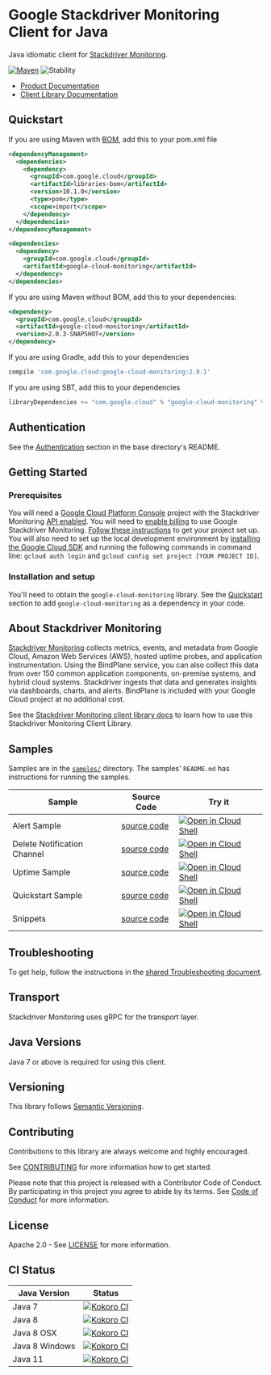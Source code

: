 # Google Stackdriver Monitoring Client for Java

Java idiomatic client for [Stackdriver Monitoring][product-docs].

[![Maven][maven-version-image]][maven-version-link]
![Stability][stability-image]

- [Product Documentation][product-docs]
- [Client Library Documentation][javadocs]

## Quickstart

If you are using Maven with [BOM][libraries-bom], add this to your pom.xml file
```xml
<dependencyManagement>
  <dependencies>
    <dependency>
      <groupId>com.google.cloud</groupId>
      <artifactId>libraries-bom</artifactId>
      <version>10.1.0</version>
      <type>pom</type>
      <scope>import</scope>
    </dependency>
  </dependencies>
</dependencyManagement>

<dependencies>
  <dependency>
    <groupId>com.google.cloud</groupId>
    <artifactId>google-cloud-monitoring</artifactId>
  </dependency>
</dependencies>

```

If you are using Maven without BOM, add this to your dependencies:

```xml
<dependency>
  <groupId>com.google.cloud</groupId>
  <artifactId>google-cloud-monitoring</artifactId>
  <version>2.0.3-SNAPSHOT</version>
</dependency>

```

[//]: # ({x-version-update-start:google-cloud-monitoring:released})

If you are using Gradle, add this to your dependencies
```Groovy
compile 'com.google.cloud:google-cloud-monitoring:2.0.1'
```
If you are using SBT, add this to your dependencies
```Scala
libraryDependencies += "com.google.cloud" % "google-cloud-monitoring" % "2.0.1"
```
[//]: # ({x-version-update-end})

## Authentication

See the [Authentication][authentication] section in the base directory's README.

## Getting Started

### Prerequisites

You will need a [Google Cloud Platform Console][developer-console] project with the Stackdriver Monitoring [API enabled][enable-api].
You will need to [enable billing][enable-billing] to use Google Stackdriver Monitoring.
[Follow these instructions][create-project] to get your project set up. You will also need to set up the local development environment by
[installing the Google Cloud SDK][cloud-sdk] and running the following commands in command line:
`gcloud auth login` and `gcloud config set project [YOUR PROJECT ID]`.

### Installation and setup

You'll need to obtain the `google-cloud-monitoring` library.  See the [Quickstart](#quickstart) section
to add `google-cloud-monitoring` as a dependency in your code.

## About Stackdriver Monitoring


[Stackdriver Monitoring][product-docs] collects metrics, events, and metadata from Google Cloud, Amazon Web Services (AWS), hosted uptime probes, and application instrumentation. Using the BindPlane service, you can also collect this data from over 150 common application components, on-premise systems, and hybrid cloud systems. Stackdriver ingests that data and generates insights via dashboards, charts, and alerts. BindPlane is included with your Google Cloud project at no additional cost.

See the [Stackdriver Monitoring client library docs][javadocs] to learn how to
use this Stackdriver Monitoring Client Library.





## Samples

Samples are in the [`samples/`](https://github.com/googleapis/java-monitoring/tree/master/samples) directory. The samples' `README.md`
has instructions for running the samples.

| Sample                      | Source Code                       | Try it |
| --------------------------- | --------------------------------- | ------ |
| Alert Sample | [source code](https://github.com/googleapis/java-monitoring/blob/master/samples/snippets/src/main/java/com/example/AlertSample.java) | [![Open in Cloud Shell][shell_img]](https://console.cloud.google.com/cloudshell/open?git_repo=https://github.com/googleapis/java-monitoring&page=editor&open_in_editor=samples/snippets/src/main/java/com/example/AlertSample.java) |
| Delete Notification Channel | [source code](https://github.com/googleapis/java-monitoring/blob/master/samples/snippets/src/main/java/com/example/DeleteNotificationChannel.java) | [![Open in Cloud Shell][shell_img]](https://console.cloud.google.com/cloudshell/open?git_repo=https://github.com/googleapis/java-monitoring&page=editor&open_in_editor=samples/snippets/src/main/java/com/example/DeleteNotificationChannel.java) |
| Uptime Sample | [source code](https://github.com/googleapis/java-monitoring/blob/master/samples/snippets/src/main/java/com/example/UptimeSample.java) | [![Open in Cloud Shell][shell_img]](https://console.cloud.google.com/cloudshell/open?git_repo=https://github.com/googleapis/java-monitoring&page=editor&open_in_editor=samples/snippets/src/main/java/com/example/UptimeSample.java) |
| Quickstart Sample | [source code](https://github.com/googleapis/java-monitoring/blob/master/samples/snippets/src/main/java/com/example/monitoring/QuickstartSample.java) | [![Open in Cloud Shell][shell_img]](https://console.cloud.google.com/cloudshell/open?git_repo=https://github.com/googleapis/java-monitoring&page=editor&open_in_editor=samples/snippets/src/main/java/com/example/monitoring/QuickstartSample.java) |
| Snippets | [source code](https://github.com/googleapis/java-monitoring/blob/master/samples/snippets/src/main/java/com/example/monitoring/Snippets.java) | [![Open in Cloud Shell][shell_img]](https://console.cloud.google.com/cloudshell/open?git_repo=https://github.com/googleapis/java-monitoring&page=editor&open_in_editor=samples/snippets/src/main/java/com/example/monitoring/Snippets.java) |



## Troubleshooting

To get help, follow the instructions in the [shared Troubleshooting document][troubleshooting].

## Transport

Stackdriver Monitoring uses gRPC for the transport layer.

## Java Versions

Java 7 or above is required for using this client.

## Versioning


This library follows [Semantic Versioning](http://semver.org/).


## Contributing


Contributions to this library are always welcome and highly encouraged.

See [CONTRIBUTING][contributing] for more information how to get started.

Please note that this project is released with a Contributor Code of Conduct. By participating in
this project you agree to abide by its terms. See [Code of Conduct][code-of-conduct] for more
information.

## License

Apache 2.0 - See [LICENSE][license] for more information.

## CI Status

Java Version | Status
------------ | ------
Java 7 | [![Kokoro CI][kokoro-badge-image-1]][kokoro-badge-link-1]
Java 8 | [![Kokoro CI][kokoro-badge-image-2]][kokoro-badge-link-2]
Java 8 OSX | [![Kokoro CI][kokoro-badge-image-3]][kokoro-badge-link-3]
Java 8 Windows | [![Kokoro CI][kokoro-badge-image-4]][kokoro-badge-link-4]
Java 11 | [![Kokoro CI][kokoro-badge-image-5]][kokoro-badge-link-5]

[product-docs]: https://cloud.google.com/monitoring/docs
[javadocs]: https://googleapis.dev/java/google-cloud-monitoring/latest/
[kokoro-badge-image-1]: http://storage.googleapis.com/cloud-devrel-public/java/badges/java-monitoring/java7.svg
[kokoro-badge-link-1]: http://storage.googleapis.com/cloud-devrel-public/java/badges/java-monitoring/java7.html
[kokoro-badge-image-2]: http://storage.googleapis.com/cloud-devrel-public/java/badges/java-monitoring/java8.svg
[kokoro-badge-link-2]: http://storage.googleapis.com/cloud-devrel-public/java/badges/java-monitoring/java8.html
[kokoro-badge-image-3]: http://storage.googleapis.com/cloud-devrel-public/java/badges/java-monitoring/java8-osx.svg
[kokoro-badge-link-3]: http://storage.googleapis.com/cloud-devrel-public/java/badges/java-monitoring/java8-osx.html
[kokoro-badge-image-4]: http://storage.googleapis.com/cloud-devrel-public/java/badges/java-monitoring/java8-win.svg
[kokoro-badge-link-4]: http://storage.googleapis.com/cloud-devrel-public/java/badges/java-monitoring/java8-win.html
[kokoro-badge-image-5]: http://storage.googleapis.com/cloud-devrel-public/java/badges/java-monitoring/java11.svg
[kokoro-badge-link-5]: http://storage.googleapis.com/cloud-devrel-public/java/badges/java-monitoring/java11.html
[stability-image]: https://img.shields.io/badge/stability-ga-green
[maven-version-image]: https://img.shields.io/maven-central/v/com.google.cloud/google-cloud-monitoring.svg
[maven-version-link]: https://search.maven.org/search?q=g:com.google.cloud%20AND%20a:google-cloud-monitoring&core=gav
[authentication]: https://github.com/googleapis/google-cloud-java#authentication
[developer-console]: https://console.developers.google.com/
[create-project]: https://cloud.google.com/resource-manager/docs/creating-managing-projects
[cloud-sdk]: https://cloud.google.com/sdk/
[troubleshooting]: https://github.com/googleapis/google-cloud-common/blob/master/troubleshooting/readme.md#troubleshooting
[contributing]: https://github.com/googleapis/java-monitoring/blob/master/CONTRIBUTING.md
[code-of-conduct]: https://github.com/googleapis/java-monitoring/blob/master/CODE_OF_CONDUCT.md#contributor-code-of-conduct
[license]: https://github.com/googleapis/java-monitoring/blob/master/LICENSE
[enable-billing]: https://cloud.google.com/apis/docs/getting-started#enabling_billing
[enable-api]: https://console.cloud.google.com/flows/enableapi?apiid=monitoring.googleapis.com
[libraries-bom]: https://github.com/GoogleCloudPlatform/cloud-opensource-java/wiki/The-Google-Cloud-Platform-Libraries-BOM
[shell_img]: https://gstatic.com/cloudssh/images/open-btn.png
